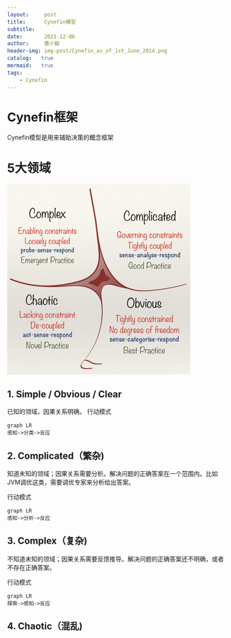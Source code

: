 ```yaml
---
layout:     post
title:      Cynefin模型
subtitle:   
date:       2021-12-06
author:     墨小毅
header-img: img-post/Cynefin_as_of_1st_June_2014.png
catalog:   true
mermaid:   true
tags:
    - Cynefin
---
```

# Cynefin框架
Cynefin模型是用来辅助决策的概念框架

# 5大领域
![](img-post//Cynefin_as_of_1st_June_2014.png)

## 1. Simple / Obvious / Clear
已知的领域，因果关系明确。
行动模式
```mermaid
graph LR
感知->分类->反应
```

## 2. Complicated（繁杂)
知道未知的领域；因果关系需要分析。解决问题的正确答案在一个范围内。比如JVM调优这类，需要调优专家来分析给出答案。

行动模式
```mermaid
graph LR
感知->分析->反应
```

## 3. Complex（复杂)
不知道未知的领域；因果关系需要反馈推导。解决问题的正确答案还不明确，或者不存在正确答案。

行动模式
```mermaid
graph LR
探索->感知->反应
```
## 4. Chaotic（混乱)


